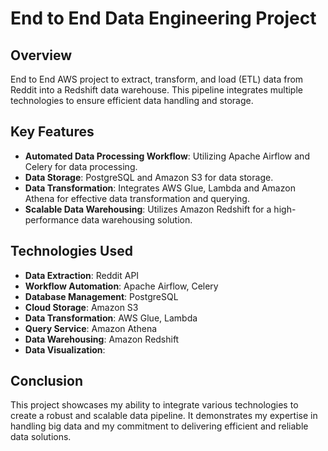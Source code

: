 # End to End Data Engineering Project

## Overview

End to End AWS project to extract, transform, and load (ETL) data from Reddit into a Redshift data warehouse. This pipeline integrates multiple technologies to ensure efficient data handling and storage.

## Key Features

- **Automated Data Processing Workflow**: Utilizing Apache Airflow and Celery for data processing.
- **Data Storage**: PostgreSQL and Amazon S3 for data storage.
- **Data Transformation**: Integrates AWS Glue, Lambda and Amazon Athena for effective data transformation and querying.
- **Scalable Data Warehousing**: Utilizes Amazon Redshift for a high-performance data warehousing solution.

## Technologies Used

- **Data Extraction**: Reddit API
- **Workflow Automation**: Apache Airflow, Celery
- **Database Management**: PostgreSQL
- **Cloud Storage**: Amazon S3
- **Data Transformation**: AWS Glue, Lambda
- **Query Service**: Amazon Athena
- **Data Warehousing**: Amazon Redshift
- **Data Visualization**:

## Conclusion

This project showcases my ability to integrate various technologies to create a robust and scalable data pipeline. It demonstrates my expertise in handling big data and my commitment to delivering efficient and reliable data solutions.
